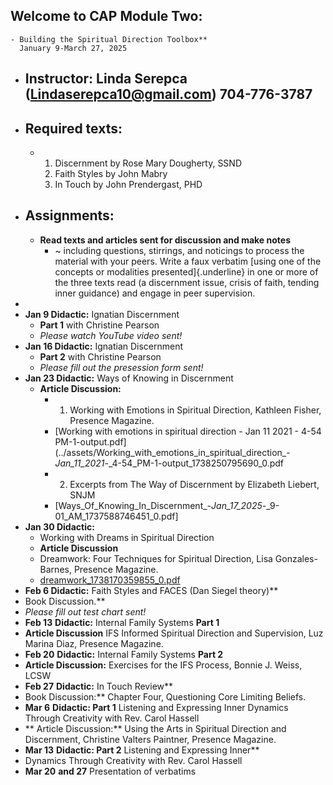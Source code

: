 ## Welcome to CAP Module Two:
	- Building the Spiritual Direction Toolbox**
	  January 9-March 27, 2025
- ## Instructor: Linda Serepca (<Lindaserepca10@gmail.com>) 704-776-3787
- ## Required texts:
	- 1. Discernment by Rose Mary Dougherty, SSND
	  2. Faith Styles by John Mabry
	  3. In Touch by John Prendergast, PHD
- ## Assignments:
	- **Read texts and articles sent for discussion and make notes**
		- ~ including questions, stirrings, and noticings to process the material with your peers.
		  Write a faux verbatim [using one of the concepts or modalities presented]{.underline} in one or more of the three texts read (a discernment issue, crisis of faith, tending inner guidance) and engage in peer supervision.
-
- **Jan 9 Didactic:** Ignatian Discernment
	- **Part 1** with Christine Pearson
	- *Please watch YouTube video sent!*
- **Jan 16 Didactic:** Ignatian Discernment
	- **Part 2** with Christine Pearson
	- *Please fill out the presession form sent!*
- **Jan 23 Didactic:** Ways of Knowing in Discernment
	- **Article Discussion:**
		- 1. Working with Emotions in Spiritual Direction, Kathleen Fisher, Presence Magazine.
		- [Working with emotions in spiritual direction - Jan 11 2021 - 4-54 PM-1-output.pdf](../assets/Working_with_emotions_in_spiritual_direction_-_Jan_11_2021_-_4-54_PM-1-output_1738250795690_0.pdf
		- 2. Excerpts from The Way of Discernment by Elizabeth Liebert, SNJM
		- [Ways_Of_Knowing_In_Discernment_-_Jan_17_2025_-_9-01_AM_1737588746451_0.pdf]
- **Jan 30 Didactic:**
	- Working with Dreams in Spiritual Direction
	- **Article Discussion**
	- Dreamwork: Four Techniques for Spiritual Direction, Lisa Gonzales-Barnes, Presence Magazine.
	- [dreamwork_1738170359855_0.pdf](../assets/dreamwork_1738170359855_0_1738243009895_0.pdf)
- **Feb 6 Didactic:** Faith Styles and FACES (Dan Siegel theory)**
- Book Discussion.**
- *Please fill out test chart sent!*
- **Feb 13** **Didactic:** Internal Family Systems **Part 1**
- **Article Discussion** IFS Informed Spiritual Direction and Supervision, Luz Marina Diaz, Presence Magazine.
- **Feb 20** **Didactic:** Internal Family Systems **Part 2**
- **Article Discussion:** Exercises for the IFS Process, Bonnie J. Weiss, LCSW
- **Feb 27** **Didactic:** In Touch Review**
- Book Discussion:** Chapter Four, Questioning Core Limiting Beliefs.
- **Mar 6** **Didactic: Part 1** Listening and Expressing Inner Dynamics Through Creativity with Rev. Carol Hassell
- ** Article Discussion:** Using the Arts in Spiritual Direction and Discernment, Christine Valters Paintner, Presence Magazine.
- **Mar 13** **Didactic: Part 2** Listening and Expressing Inner**
- Dynamics Through Creativity with Rev. Carol Hassell
- **Mar 20** **and 27** Presentation of verbatims